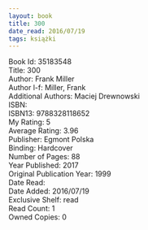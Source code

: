 ```yaml
---
layout: book
title: 300
date_read: 2016/07/19
tags: książki
---
```


Book Id: 35183548<br />
Title: 300<br />
Author: Frank Miller<br />
Author l-f: Miller, Frank<br />
Additional Authors: Maciej Drewnowski<br />
ISBN: <br />
ISBN13: 9788328118652<br />
My Rating: 5<br />
Average Rating: 3.96<br />
Publisher: Egmont Polska<br />
Binding: Hardcover<br />
Number of Pages: 88<br />
Year Published: 2017<br />
Original Publication Year: 1999<br />
Date Read: <br />
Date Added: 2016/07/19<br />
Exclusive Shelf: read<br />
Read Count: 1<br />
Owned Copies: 0<br />


